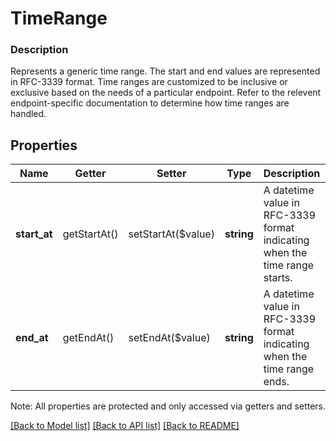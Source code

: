# TimeRange

### Description

Represents a generic time range. The start and end values are represented in RFC-3339 format. Time ranges are customized to be inclusive or exclusive based on the needs of a particular endpoint. Refer to the relevent endpoint-specific documentation to determine how time ranges are handled.

## Properties
Name | Getter | Setter | Type | Description | Notes
------------ | ------------- | ------------- | ------------- | ------------- | -------------
**start_at** | getStartAt() | setStartAt($value) | **string** | A datetime value in RFC-3339 format indicating when the time range starts. | [optional] 
**end_at** | getEndAt() | setEndAt($value) | **string** | A datetime value in RFC-3339 format indicating when the time range ends. | [optional] 

Note: All properties are protected and only accessed via getters and setters.

[[Back to Model list]](../../README.md#documentation-for-models) [[Back to API list]](../../README.md#documentation-for-api-endpoints) [[Back to README]](../../README.md)


